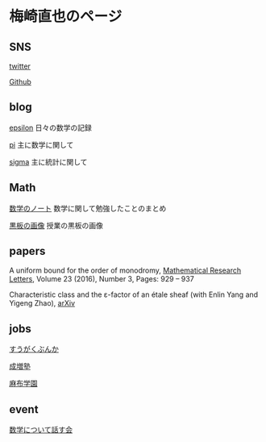 # 梅崎直也のページ

## SNS
[twitter](https://twitter.com/unaoya)

[Github](https://github.com/unaoya)

## blog
[epsilon](http://unaoya-epsilon.hatenablog.com)
日々の数学の記録

[pi](http://unaoya-pi.hatenablog.com)
主に数学に関して

[sigma](http://unaoya-sigma.hatenadiary.jp)
主に統計に関して

## Math
[数学のノート](https://unaoya.github.io/math_pdf)
数学に関して勉強したことのまとめ

[黒板の画像](https://unaoya.github.io/subeta)
授業の黒板の画像

## papers
A uniform bound for the order of monodromy, [Mathematical Research Letters](http://intlpress.com/site/pub/pages/journals/items/mrl/content/vols/0023/0003/a016/index.html), Volume 23 (2016), Number 3, Pages: 929 – 937

Characteristic class and the ε-factor of an étale sheaf (with Enlin Yang and Yigeng Zhao), [arXiv](https://arxiv.org/abs/1701.02841)

## jobs
[すうがくぶんか](http://sugakubunka.com)

[成増塾](http://www.narimasujuku.net)

[麻布学園](http://www.azabu-jh.ed.jp)

## event
[数学について話す会](https://unaoya.github.io/event.md)